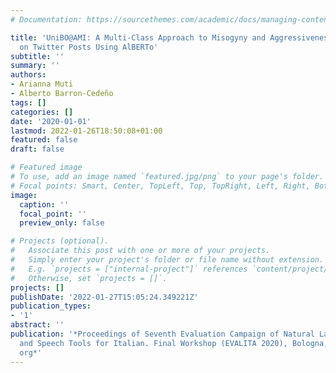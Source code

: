 ```yaml
---
# Documentation: https://sourcethemes.com/academic/docs/managing-content/

title: 'UniBO@AMI: A Multi-Class Approach to Misogyny and Aggressiveness Identification
  on Twitter Posts Using AlBERTo'
subtitle: ''
summary: ''
authors:
- Arianna Muti
- Alberto Barron-Cedeño
tags: []
categories: []
date: '2020-01-01'
lastmod: 2022-01-26T18:50:08+01:00
featured: false
draft: false

# Featured image
# To use, add an image named `featured.jpg/png` to your page's folder.
# Focal points: Smart, Center, TopLeft, Top, TopRight, Left, Right, BottomLeft, Bottom, BottomRight.
image:
  caption: ''
  focal_point: ''
  preview_only: false

# Projects (optional).
#   Associate this post with one or more of your projects.
#   Simply enter your project's folder or file name without extension.
#   E.g. `projects = ["internal-project"]` references `content/project/deep-learning/index.md`.
#   Otherwise, set `projects = []`.
projects: []
publishDate: '2022-01-27T15:05:24.349221Z'
publication_types:
- '1'
abstract: ''
publication: '*Proceedings of Seventh Evaluation Campaign of Natural Language Processing
  and Speech Tools for Italian. Final Workshop (EVALITA 2020), Bologna, Italy. CEUR.
  org*'
---
```

